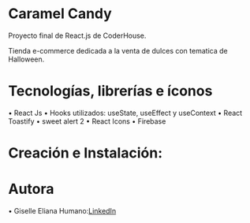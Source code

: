 # Caramel Candy

Proyecto final de React.js de CoderHouse.

Tienda e-commerce dedicada a la venta de dulces con tematica de Halloween.

# Tecnologías, librerías e íconos

• React Js
• Hooks utilizados: useState, useEffect y useContext
• React Toastify
• sweet alert 2
• React Icons
• Firebase

# Creación e Instalación:


# Autora

• Giselle Eliana Humano:<a href="https://www.linkedin.com/in/giselle-humano/">LinkedIn</a>
